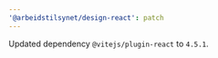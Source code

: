 ```yaml
---
'@arbeidstilsynet/design-react': patch
---
```


Updated dependency `@vitejs/plugin-react` to `4.5.1`.
